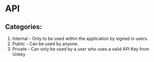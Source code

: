 # API

## Categories:

1. Internal - Only to be used within the application by signed in users.
2. Public - Can be used by anyone.
3. Private - Can only be used by a user who uses a valid API Key from Unkey
